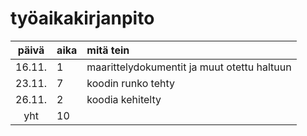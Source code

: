 # työaikakirjanpito

| päivä | aika | mitä tein  |
| :----:|:-----| :-----|
| 16.11. | 1    | maarittelydokumentit ja muut otettu haltuun |
| 23.11. | 7    | koodin runko tehty |
| 26.11. | 2    | koodia kehitelty |
| yht   | 10   | | 
